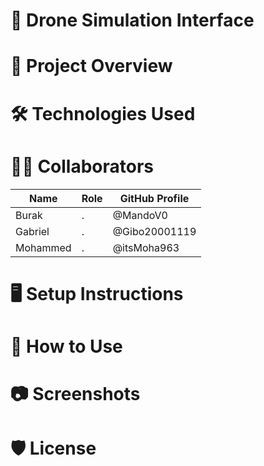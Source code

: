 # 🚁 Drone Simulation Interface

# 📜 Project Overview

# 🛠️ Technologies Used

# 👩‍💻 Collaborators
| Name          |   Role        | GitHub Profile
| ----------    | ----------    | ----------
| Burak         | .             | @MandoV0
| Gabriel       | .             | @Gibo20001119
| Mohammed      | .             | @itsMoha963

# 🖥️ Setup Instructions

# 🚀 How to Use

# 📷 Screenshots

# 🛡️ License
